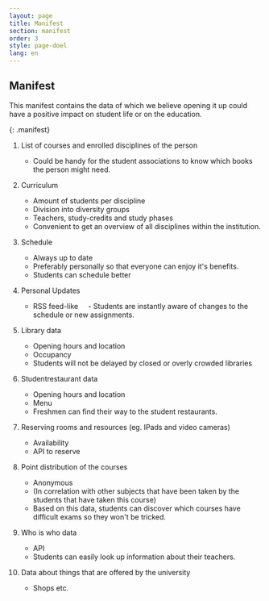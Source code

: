 ```yaml
---
layout: page
title: Manifest
section: manifest
order: 3
style: page-doel
lang: en
---
```



## Manifest
This manifest contains the data of which we believe opening it up could
have a positive impact on student life or on the education.

{: .manifest}
1. List of courses and enrolled disciplines of the person
    - Could be handy for the student associations to know which books the person might need.

2. Curriculum
    - Amount of students per discipline
    - Division into diversity groups
    - Teachers, study-credits and study phases
    - Convenient to get an overview of all disciplines within the institution.

3. Schedule
    - Always up to date
    - Preferably personally so that everyone can enjoy it's benefits.
    - Students can schedule better

4. Personal Updates
    - RSS feed-like
    - Students are instantly aware of changes to the schedule or new assignments.

5. Library data
    - Opening hours and location
    - Occupancy
    - Students will not be delayed by closed or overly crowded libraries

6. Studentrestaurant data
    - Opening hours and location
    - Menu
    - Freshmen can find their way to the student restaurants.

7. Reserving rooms and resources (eg. IPads and video cameras)
    - Availability
    - API to reserve

8. Point distribution of the courses
    - Anonymous
    - (In correlation with other subjects that have been taken by the students that have taken this course)
    - Based on this data, students can discover which courses have difficult exams so they won't be tricked.

9. Who is who data
	- API
	- Students can easily look up information about their teachers.

10. Data about things that are offered by the university
    - Shops etc.
